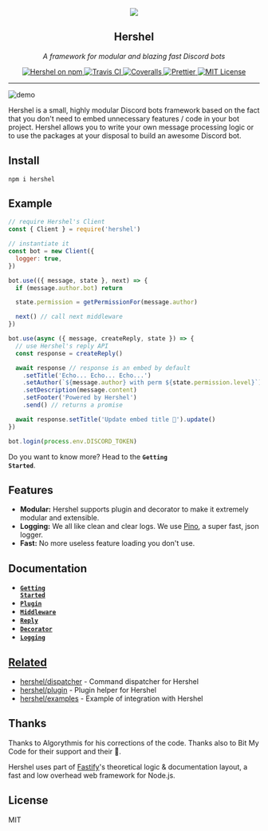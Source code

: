 <p align="center">
  <img src="https://raw.githubusercontent.com/hershel/hershel/master/media/hershel.png" />
</p>

<h2 align="center">Hershel</h2>

<p align="center">
  <em>A framework for modular and blazing fast Discord bots</em>
</p>

<p align="center">
  <a href="https://www.npmjs.com/package/hershel">
    <img alt="Hershel on npm" 
    src="https://img.shields.io/npm/v/hershel.svg">
  </a>
  <a href="https://travis-ci.com/hershel/hershel">
    <img alt="Travis CI" 
    src="https://travis-ci.com/hershel/hershel.svg?branch=master">
  </a>
  <a href="https://coveralls.io/github/hershel/hershel">
    <img alt="Coveralls"
    src="https://coveralls.io/repos/github/hershel/hershel/badge.svg?branch=master">
  </a>
  <a href="https://github.com/prettier/prettier">
    <img alt="Prettier"
    src="https://img.shields.io/badge/code_style-prettier-ff69b4.svg">
  </a>
  <a href="https://github.com/hershel/hershel/blob/master/LICENSE">
    <img alt="MIT License"
    src="https://img.shields.io/badge/License-MIT-yellow.svg">
  </a>
</p>

---

![demo](https://raw.githubusercontent.com/hershel/hershel/master/media/demo.png)

Hershel is a small, highly modular Discord bots framework based on the fact that you don't need to embed unnecessary features / code in your bot project. Hershel allows you to write your own message processing logic or to use the packages at your disposal to build an awesome Discord bot.

## Install

```
npm i hershel
```

## Example

```js
// require Hershel's Client
const { Client } = require('hershel')

// instantiate it
const bot = new Client({
  logger: true,
})

bot.use(({ message, state }, next) => {
  if (message.author.bot) return

  state.permission = getPermissionFor(message.author)

  next() // call next middleware
})

bot.use(async ({ message, createReply, state }) => {
  // use Hershel's reply API
  const response = createReply()

  await response // response is an embed by default
    .setTitle('Echo... Echo... Echo...')
    .setAuthor(`${message.author} with perm ${state.permission.level}`)
    .setDescription(message.content)
    .setFooter('Powered by Hershel')
    .send() // returns a promise

  await response.setTitle('Update embed title 🙈').update()
})

bot.login(process.env.DISCORD_TOKEN)
```

Do you want to know more? Head to the <code><b>Getting Started</b></code>.

## Features

- **Modular:** Hershel supports plugin and decorator to make it extremely modular and extensible.
- **Logging:** We all like clean and clear logs. We use [Pino](https://github.com/pinojs/pino), a super fast, json logger.
- **Fast:** No more useless feature loading you don't use.

## Documentation

- <a href="./docs/getting-started.md"><code><b>Getting Started</b></code></a>
- <a href="./docs/plugin.md"><code><b>Plugin</b></code>
- <a href="./docs/middleware.md"><code><b>Middleware</b></code>
- <a href="./docs/reply.md"><code><b>Reply</b></code>
- <a href="./docs/decorator.md"><code><b>Decorator</b></code>
- <a href="./docs/logging.md"><code><b>Logging</b></code>

## Related

- [hershel/dispatcher](https://github.com/hershel/dispatcher) - Command dispatcher for Hershel
- [hershel/plugin](https://github.com/hershel/plugin) - Plugin helper for Hershel
- [hershel/examples](https://github.com/hershel/examples) - Example of integration with Hershel

## Thanks

Thanks to Algorythmis for his corrections of the code. Thanks also to Bit My Code for their support and their 💖.

Hershel uses part of [Fastify](https://github.com/fastify/fastify)'s theoretical logic & documentation layout, a fast and low overhead web framework for Node.js.

## License

MIT
